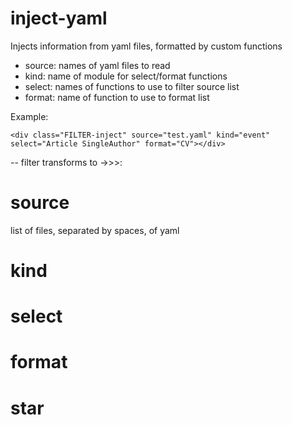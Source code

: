 # inject-yaml

Injects information from yaml files, formatted by custom functions

- source: names of yaml files to read
- kind: name of module for select/format functions
- select: names of functions to use to filter source list
- format: name of function to use to format list

Example:

    <div class="FILTER-inject" source="test.yaml" kind="event" select="Article SingleAuthor" format="CV"></div>

-- filter transforms to ->>>:

# source

list of files, separated by spaces, of yaml

# kind

# select

# format

# star
